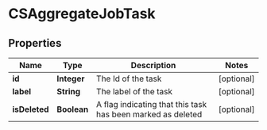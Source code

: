 
# CSAggregateJobTask

## Properties
Name | Type | Description | Notes
------------ | ------------- | ------------- | -------------
**id** | **Integer** | The Id of the task |  [optional]
**label** | **String** | The label of the task |  [optional]
**isDeleted** | **Boolean** | A flag indicating that this task has been marked as deleted |  [optional]



